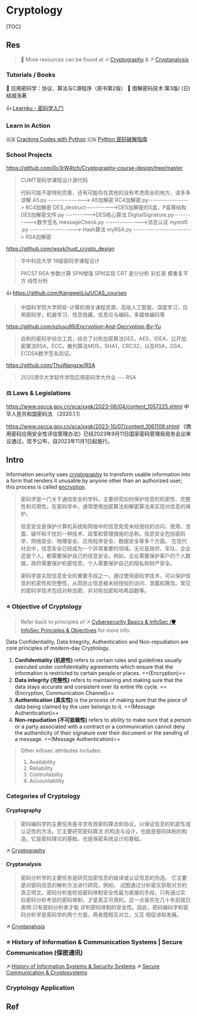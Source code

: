 # Cryptology

[TOC]



## Res
> 🎉 More resources can be found at ↗ [Cryptography](🤐%20Cryptography/Cryptography.md) & ↗ [Cryptanalysis](🤮%20Cryptanalysis/Cryptanalysis.md)

### Tutorials / Books
📖 应用密码学：协议、算法与C源程序（原书第2版）
📖 图解密码技术:第3版/ (日)结城浩著

👍 [Learnku - 密码学入门](https://learnku.com/docs/cryptography)

### Learn in Action
🇬🇧 [Cracking Codes with Python](https://inventwithpython.com/cracking/)
🇨🇳 [Python 密码破解指南](https://github.com/apachecn/invent-with-python-zh/tree/master/docs/cracking)

### School Projects
https://github.com/0v3rW4tch/Cryptography-course-design/tree/master
> CUMT密码学课程设计源代码
> 
> 代码可能不是特别完善，还有可能存在其他的没有考虑周全的地方，请多多谅解
> A5.py ---------------> A5加解密
> RC4加解密.py-----------------> RC4加解密
> DES_destruct----------->DES加解密的S盒，P盒等结构
> DES加解密文件.py ---------->DES核心算法
> DigitalSignature.py----------->数字签名
> messageCheck.py --------------->消息认证
> mymd5 .py     -------------------> Hash算法
> myRSA.py ------------------------> RSA加解密

https://github.com/wsxk/hust_crypto_design
> 华中科技大学 19级密码学课程设计
> 
> PKCS7
> RSA 参数计算
> SPN增强
> SPN实现
> CRT
> 差分分析
> 彩虹表
> 模重复平方
> 线性分析

👍 https://github.com/KangweiiLiu/UCAS_courses
> 中国科学院大学网安-计算机相关课程资源，高级人工智能，深度学习，应用密码学，机器学习，信息隐藏，信息论与编码，多媒体编码等
> 

https://github.com/szluyu99/Encryption-And-Decryption-By-Yu
> 自制的密码学综合工具，综合了对称加密算法DES，AES，IDEA，公开加密算法RSA，ECC，散列算法MD5，SHA1，CRC32，以及RSA，DSA，ECDSA数字签名验证。

https://github.com/ThuWangzw/RSA
> 2020清华大学软件学院应用密码学大作业 --- RSA

### ⚖️ Laws & Legislations
https://www.oscca.gov.cn/sca/xxgk/2023-06/04/content_1057225.shtml
中华人民共和国密码法 （2020.1.1）

https://www.oscca.gov.cn/sca/xxgk/2023-10/07/content_1061109.shtml
《商用密码应用安全性评估管理办法》已经2023年9月11日国家密码管理局局务会议审议通过，现予公布，自2023年11月1日起施行。



## Intro
Information security uses [cryptography](https://en.wikipedia.org/wiki/Cryptography) to transform usable information into a form that renders it unusable by anyone other than an authorized user; this process is called [encryption](https://en.wikipedia.org/wiki/Encryption).

> 密码学是一门关于通信安全的学科，主要研究如何保护信息的机密性、完整性和可用性。在密码学中，通常使用加密算法和解密算法来实现对信息的保护。
> 
> 信息安全是保护计算机系统和网络中的信息免受未经授权的访问、使用、泄露、破坏和干扰的一种技术、政策和管理措施的总称。信息安全包括密码学、网络安全、物理安全、应用程序安全、数据安全等多个方面。
> 在现代社会中，信息安全已经成为一个非常重要的领域。无论是政府、军队、企业还是个人，都需要保护自己的信息安全。例如，企业需要保护客户的个人数据，政府需要保护机密信息，个人需要保护自己的隐私和财产安全。
> 
> 密码学是实现信息安全的重要手段之一。通过使用密码学技术，可以保护信息的机密性和完整性，从而防止信息被未经授权的访问、泄露和篡改。常见的密码学技术包括对称加密、非对称加密和哈希函数等。


### ⭐ Objective of Cryptology
> Refer back to principles of ↗ [Cybersecurity Basics & InfoSec /🛡️ InfoSec Principles & Objectives](../🏰%20Cybersecurity%20Basics%20&%20InfoSec/Cybersecurity%20Basics%20&%20InfoSec.md#🛡️%20InfoSec%20Principles%20&%20Objectives) for more info.

Data Confidentiality, Data Integrity, Authentication and Non-repudiation are core principles of modern-day Cryptology.

1. **Confidentiality (机密性)** refers to certain rules and guidelines usually executed under confidentiality agreements which ensure that the information is restricted to certain people or places. ==(Encryption)==
2. **Data integrity (完整性)** refers to maintaining and making sure that the data stays accurate and consistent over its entire life cycle. ==(Encryption, Communication Channel)==
3. **Authentication (真实性)** is the process of making sure that the piece of data being claimed by the user belongs to it. ==(Message Authentication)==
4. **Non-repudiation (不可抵赖性)** refers to ability to make sure that a person or a party associated with a contract or a communication cannot deny the authenticity of their signature over their document or the sending of a message. ==(Message Authentication)==

> Other infosec attributes includes:
>  1. Availability
>  2. Reliability
>  3. Controllability
>  4. Accountability


### Categories of Cryptology 
#### Cryptography
> 密码编码学的主要任务是寻求有效密码算法和协议，以保证信息的机密性或认证性的方法。它主要研究密码算法 的构造与设计，也就是密码体制的构造。它是密码理论的基础，也是保密系统设计的基础。

↗ [Cryptography](🤐%20Cryptography/Cryptography.md)

#### Cryptanalysis
> 密码分析学的主要任务是研究加密信息的破译或认证信息的伪造。
> 它主要是对密码信息的解析方法进行研究。例如， 试图通过分析密文获取对方的真正明文。密码分析是检验密码体制安全性最为直接的手段，只有通过实 际密码分析考验的密码体制，才是真正可用的。这一点香农在几十年前就已表明:只有密码分析者才能 评判密码体制的安全性。因此，密码编码学和密码分析学是密码学的两个方面，两者既相互对立，又互 相促进和发展。

↗ [Cryptanalysis](🤮%20Cryptanalysis/Cryptanalysis.md)


### ⭐️ History of Information & Communication Systems | Secure Communication (保密通讯)

↗ [History of Information Systems & Security Systems](../History%20of%20Information%20Systems%20&%20Security%20Systems.md)
↗ [Secure Communication & Cryptosystems](Secure%20Communication%20&%20Cryptosystems.md)


### Cryptology Application



## Ref
[密码学与计算机网络安全、信息安全与密码学、解决区块链隐私问题的密码学]: https://blog.csdn.net/dujuancao11/article/details/109138506

[密码学与信息安全]: https://juejin.cn/s/密码学与信息安全
[现代密码学概述]: https://blog.csdn.net/qq_51524329/article/details/121542115
[密码学系列之二：密码学基本概念]: https://blog.csdn.net/apr15/article/details/125055333
[1.6 密码系统的安全性（二）]: https://learnku.com/docs/cryptography/16-security-of-cryptographic-system-2/8922

[🤔 关于密评，这10个问题你一定要知道！]: http://www.lingpan.cn/newsinfo/1183029.html